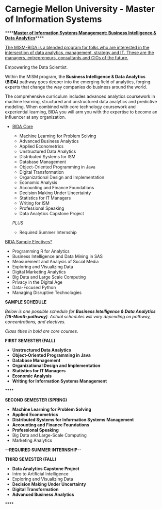 # Carnegie Mellon University - Master of Information Systems

\*\*\*\*[**Master of Information Systems Management: Business Intelligence & Data Analytics**](https://www.heinz.cmu.edu/programs/information-systems-management-master/bida)\*\*\*\*

[The MISM-BIDA is a blended program for folks who are interested in the intersection of data analytics, management, strategy and IT. These are the managers, entrepreneurs, consultants and CIOs of the future.](https://www.mastersindatascience.org/schools/top-masters-in-analytics/)

Empowering the Data Scientist.

Within the MISM program, the **Business Intelligence & Data Analytics \(BIDA\)** pathway goes deeper into the emerging field of analytics, forging experts that change the way companies do business around the world.

The comprehensive curriculum includes advanced analytics coursework in machine learning, structured and unstructured data analytics and predictive modeling. When combined with core technology coursework and experiential learning, BIDA you will arm you with the expertise to become an influencer at any organization.

* [BIDA Core](https://www.heinz.cmu.edu/programs/information-systems-management-master/bida#)

  * Machine Learning for Problem Solving
  * Advanced Business Analytics
  * Applied Econometrics
  * Unstructured Data Analytics
  * Distributed Systems for ISM
  * Database Management
  * Object-Oriented Programming in Java
  * Digital Transformation
  * Organizational Design and Implementation
  * Economic Analysis
  * Accounting and Finance Foundations
  * Decision Making Under Uncertainty
  * Statistics for IT Managers
  * Writing for ISM
  * Professional Speaking
  * Data Analytics Capstone Project

  _PLUS_

  * Required Summer Internship



[BIDA Sample Electives\*](https://www.heinz.cmu.edu/programs/information-systems-management-master/bida#)

* Programming R for Analytics
* Business Intelligence and Data Mining in SAS
* Measurement and Analysis of Social Media
* Exploring and Visualizing Data
* Digital Marketing Analytics
* Big Data and Large Scale Computing
* Privacy in the Digital Age
* Data-Focused Python
* Managing Disruptive Technologies



**SAMPLE SCHEDULE**

_Below is one possible schedule for **Business Intelligence & Data Analytics \(16-Month pathway\)**. Actual schedules will vary depending on pathway, concentrations, and electives._

_Class titles in bold are core courses._  


**FIRST SEMESTER \(FALL\)**

* **Unstructured Data Analytics**
* **Object-Oriented Programming in Java**
* **Database Management**
* **Organizational Design and Implementation**
* **Statistics for IT Managers**
* **Economic Analysis**
* **Writing for Information Systems Management**

\*\*\*\*

**SECOND SEMESTER \(SPRING\)**

* **Machine Learning for Problem Solving**
* **Applied Econometrics**
* **Distributed Systems for Information Systems Management**
* **Accounting and Finance Foundations**
* **Professional Speaking**
* Big Data and Large-Scale Computing
* Marketing Analytics



**--REQUIRED SUMMER INTERNSHIP--**

**THIRD SEMESTER \(FALL\)**

* **Data Analytics Capstone Project**
* Intro to Artificial Intelligence
* Exploring and Visualizing Data
* **Decision Making Under Uncertainty**
* **Digital Transformation**
* **Advanced Business Analytics**

\*\*\*\*

  


